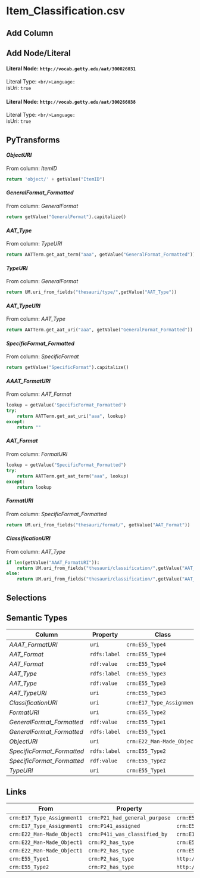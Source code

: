 # Item_Classification.csv

## Add Column

## Add Node/Literal
#### Literal Node: `http://vocab.getty.edu/aat/300026031`
Literal Type: ``
<br/>Language: ``
<br/>isUri: `true`

#### Literal Node: `http://vocab.getty.edu/aat/300266038`
Literal Type: ``
<br/>Language: ``
<br/>isUri: `true`


## PyTransforms
#### _ObjectURI_
From column: _ItemID_
``` python
return 'object/' + getValue("ItemID")
```

#### _GeneralFormat_Formatted_
From column: _GeneralFormat_
``` python
return getValue("GeneralFormat").capitalize()
```

#### _AAT_Type_
From column: _TypeURI_
``` python
return AATTerm.get_aat_term("aaa", getValue("GeneralFormat_Formatted"))
```

#### _TypeURI_
From column: _GeneralFormat_
``` python
return UM.uri_from_fields("thesauri/type/",getValue("AAT_Type"))
```

#### _AAT_TypeURI_
From column: _AAT_Type_
``` python
return AATTerm.get_aat_uri("aaa", getValue("GeneralFormat_Formatted"))
```

#### _SpecificFormat_Formatted_
From column: _SpecificFormat_
``` python
return getValue("SpecificFormat").capitalize()
```

#### _AAAT_FormatURI_
From column: _AAT_Format_
``` python
lookup = getValue('SpecificFormat_Formatted')
try:
    return AATTerm.get_aat_uri("aaa", lookup)
except:
    return ""
```

#### _AAT_Format_
From column: _FormatURI_
``` python
lookup = getValue("SpecificFormat_Formatted")
try:
    return AATTerm.get_aat_term("aaa", lookup)
except:
    return lookup
```

#### _FormatURI_
From column: _SpecificFormat_Formatted_
``` python
return UM.uri_from_fields("thesauri/format/", getValue("AAT_Format"))
```

#### _ClassificationURI_
From column: _AAT_Type_
``` python
if len(getValue("AAAT_FormatURI")):
    return UM.uri_from_fields("thesauri/classification/",getValue("AAT_Type"), getValue("AAT_Format"))
else:
    return UM.uri_from_fields("thesauri/classification/",getValue("AAT_Type"))
```


## Selections

## Semantic Types
| Column | Property | Class |
|  ----- | -------- | ----- |
| _AAAT_FormatURI_ | `uri` | `crm:E55_Type4`|
| _AAT_Format_ | `rdfs:label` | `crm:E55_Type4`|
| _AAT_Format_ | `rdf:value` | `crm:E55_Type4`|
| _AAT_Type_ | `rdfs:label` | `crm:E55_Type3`|
| _AAT_Type_ | `rdf:value` | `crm:E55_Type3`|
| _AAT_TypeURI_ | `uri` | `crm:E55_Type3`|
| _ClassificationURI_ | `uri` | `crm:E17_Type_Assignment1`|
| _FormatURI_ | `uri` | `crm:E55_Type2`|
| _GeneralFormat_Formatted_ | `rdf:value` | `crm:E55_Type1`|
| _GeneralFormat_Formatted_ | `rdfs:label` | `crm:E55_Type1`|
| _ObjectURI_ | `uri` | `crm:E22_Man-Made_Object1`|
| _SpecificFormat_Formatted_ | `rdfs:label` | `crm:E55_Type2`|
| _SpecificFormat_Formatted_ | `rdf:value` | `crm:E55_Type2`|
| _TypeURI_ | `uri` | `crm:E55_Type1`|


## Links
| From | Property | To |
|  --- | -------- | ---|
| `crm:E17_Type_Assignment1` | `crm:P21_had_general_purpose` | `crm:E55_Type3`|
| `crm:E17_Type_Assignment1` | `crm:P141_assigned` | `crm:E55_Type4`|
| `crm:E22_Man-Made_Object1` | `crm:P41i_was_classified_by` | `crm:E17_Type_Assignment1`|
| `crm:E22_Man-Made_Object1` | `crm:P2_has_type` | `crm:E55_Type1`|
| `crm:E22_Man-Made_Object1` | `crm:P2_has_type` | `crm:E55_Type2`|
| `crm:E55_Type1` | `crm:P2_has_type` | `http://vocab.getty.edu/aat/300026031`|
| `crm:E55_Type2` | `crm:P2_has_type` | `http://vocab.getty.edu/aat/300266038`|

